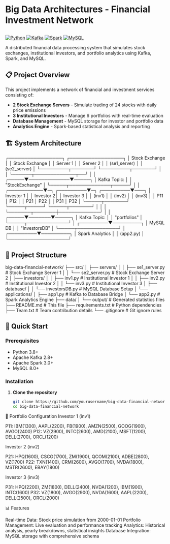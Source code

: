 # Big Data Architectures - Financial Investment Network
##

[![Python](https://img.shields.io/badge/Python-3.8+-blue.svg)](https://www.python.org)
[![Kafka](https://img.shields.io/badge/Apache%20Kafka-2.8+-orange.svg)](https://kafka.apache.org)
[![Spark](https://img.shields.io/badge/Apache%20Spark-3.0+-red.svg)](https://spark.apache.org)
[![MySQL](https://img.shields.io/badge/MySQL-8.0+-blue.svg)](https://www.mysql.com)

A distributed financial data processing system that simulates stock exchanges, institutional investors, and portfolio analytics using Kafka, Spark, and MySQL.

## 📋 Project Overview

This project implements a network of financial and investment services consisting of:
- **2 Stock Exchange Servers** - Simulate trading of 24 stocks with daily price emissions
- **3 Institutional Investors** - Manage 6 portfolios with real-time evaluation
- **Database Management** - MySQL storage for investor and portfolio data
- **Analytics Engine** - Spark-based statistical analysis and reporting

## 🏗️ System Architecture

┌─────────────────┐    ┌─────────────────┐
│  Stock Exchange │    │  Stock Exchange │
│     Server 1    │    │     Server 2    │
│   (se1_server)  │    │   (se2_server)  │
└─────────┬───────┘    └─────────┬───────┘
│                      │
└──────┬─────────────┬──┘
│             │
┌─────▼─────────────▼─────┐
│    Kafka Topic:         │
│   "StockExchange"       │
└─────┬─────────────┬─────┘
│             │
┌───────────▼─┐ ┌─────────▼─┐ ┌─────────▼───┐
│ Investor 1  │ │ Investor 2│ │ Investor 3  │
│   (inv1)    │ │   (inv2)  │ │   (inv3)    │
│ P11 │ P12   │ │ P21 │ P22 │ │ P31 │ P32   │
└─────┬───────┘ └─────┬─────┘ └─────┬───────┘
│               │             │
└───────┬───────┼─────────────┘
│       │
┌─────▼───────▼─────┐
│   Kafka Topic:    │
│   "portfolios"    │
└─────┬─────────────┘
│
┌─────────▼─────────┐
│     MySQL DB      │
│   "InvestorsDB"   │
└─────┬─────────────┘
│
┌─────────▼─────────┐
│   Spark Analytics │
│     (app2.py)     │
└───────────────────┘

## 📁 Project Structure

big-data-financial-network/
├── src/
│   ├── servers/
│   │   ├── se1_server.py          # Stock Exchange Server 1
│   │   └── se2_server.py          # Stock Exchange Server 2
│   ├── investors/
│   │   ├── inv1.py                # Institutional Investor 1
│   │   ├── inv2.py                # Institutional Investor 2
│   │   └── inv3.py                # Institutional Investor 3
│   ├── database/
│   │   └── investorsDB.py         # MySQL Database Setup
│   └── applications/
│       ├── app1.py                # Kafka to Database Bridge
│       └── app2.py                # Spark Analytics Engine
├── data/
│   └── output/                    # Generated statistics files
├── README.md                      # This file
├── requirements.txt               # Python dependencies
├── Team.txt                       # Team contribution details
└── .gitignore                     # Git ignore rules


## 🚀 Quick Start

### Prerequisites
- Python 3.8+
- Apache Kafka 2.8+
- Apache Spark 3.0+
- MySQL 8.0+

### Installation

1. **Clone the repository**
   ```bash
   git clone https://github.com/yourusername/big-data-financial-network.git
   cd big-data-financial-network

💼 Portfolio Configuration
Investor 1 (inv1)

P11: IBM(1300), AAPL(2200), FB(1900), AMZN(2500), GOOG(1900), AVGO(2400)
P12: VZ(2900), INTC(2600), AMD(2100), MSFT(1200), DELL(2700), ORCL(1200)

Investor 2 (inv2)

P21: HPQ(1600), CSCO(1700), ZM(1900), QCOM(2100), ADBE(2800), VZ(1700)
P22: TXN(1400), CRM(2600), AVGO(1700), NVDA(1800), MSTR(2600), EBAY(1800)

Investor 3 (inv3)

P31: HPQ(2200), ZM(1800), DELL(2400), NVDA(1200), IBM(1900), INTC(1600)
P32: VZ(1800), AVGO(2900), NVDA(1600), AAPL(2200), DELL(2500), ORCL(2000)

📊 Features

Real-time Data: Stock price simulation from 2000-01-01
Portfolio Management: Live evaluation and performance tracking
Analytics: Historical analysis, yearly breakdowns, statistical insights
Database Integration: MySQL storage with comprehensive schema
